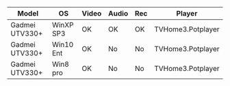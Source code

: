 Model|OS|Video|Audio|Rec|Player
-|-|-|-|-|-
Gadmei UTV330+|WinXP SP3|OK|OK|OK|TVHome3.Potplayer
Gadmei UTV330+|Win10 Ent|OK|No|No|TVHome3.Potplayer
Gadmei UTV330+|Win8 pro|OK|No|No|TVHome3.Potplayer
